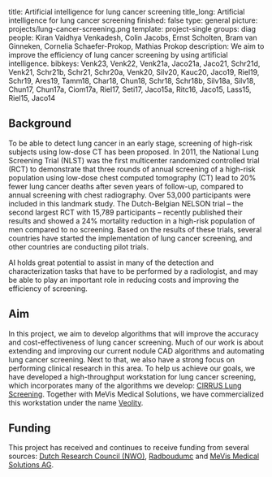 title: Artificial intelligence for lung cancer screening
title_long: Artificial intelligence for lung cancer screening
finished: false
type: general
picture: projects/lung-cancer-screening.png
template: project-single
groups: diag
people: Kiran Vaidhya Venkadesh, Colin Jacobs, Ernst Scholten, Bram van Ginneken, Cornelia Schaefer-Prokop, Mathias Prokop
description: We aim to improve the efficiency of lung cancer screening by using artificial intelligence. 
bibkeys: Venk23, Venk22, Venk21a, Jaco21a, Jaco21, Schr21d, Venk21, Schr21b, Schr21, Schr20a, Venk20, Silv20, Kauc20, Jaco19, Riel19, Schr19, Ares19, Tamm18, Char18, Chun18, Schr18, Schr18b, Silv18a, Silv18, Chun17, Chun17a, Ciom17a, Riel17, Seti17, Jaco15a, Ritc16, Jaco15, Lass15, Riel15, Jaco14

## Background
To be able to detect lung cancer in an early stage, screening of high-risk subjects using low-dose CT has been proposed. In 2011, the National Lung Screening Trial (NLST) was the first multicenter randomized controlled trial (RCT) to demonstrate that three rounds of annual screening of a high-risk population using low-dose chest computed tomography (CT) lead to 20% fewer lung cancer deaths after seven years of follow-up, compared to annual screening with chest radiography. Over 53,000 participants were included in this landmark study. The Dutch-Belgian NELSON trial – the second largest RCT with 15,789 participants – recently published their results and showed a 24% mortality reduction in a high-risk population of men compared to no screening. Based on the results of these trials, several countries have started the implementation of lung cancer screening, and other countries are conducting pilot trials. 

AI holds great potential to assist in many of the detection and characterization tasks that have to be performed by a radiologist, and may be able to play an important role in reducing costs and improving the efficiency of screening.

## Aim
In this project, we aim to develop algorithms that will improve the accuracy and cost-effectiveness of lung cancer screening. Much of our work is about extending and improving our current nodule CAD algorithms and automating lung cancer screening. Next to that, we also have a strong focus on performing clinical research in this area. To help us achieve our goals, we have developed a high-throughput workstation for lung cancer screening, which incorporates many of the algorithms we develop: [CIRRUS Lung Screening](https://www.diagnijmegen.nl/software/cirruslungs/). Together with MeVis Medical Solutions, we have commercialized this workstation under the name [Veolity](https://www.veolity.com).

## Funding
This project has received and continues to receive funding from several sources: [Dutch Research Council (NWO)](https://www.nwo.nl/en/), [Radboudumc](https://www.radboudumc.nl) and [MeVis Medical Solutions AG](https://www.mevis.de/en/).
